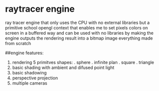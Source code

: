 # raytracer engine
ray tracer engine that only uses the CPU with no external libraries but a primitive school opengl context
that enables me to set pixels colors on screen in a buffered way and can be used with no libraries by making the engine outputs the rendering result
into a bitmap image
everything made from scratch

##engine features:
1. rendering 5 primitves shapes:
  . sphere
  . infinite plan
  . square
  . triangle
2. basic shading with ambient and difused point light
3. basic shadowing
4. perspective projection
5. multiple cameras
